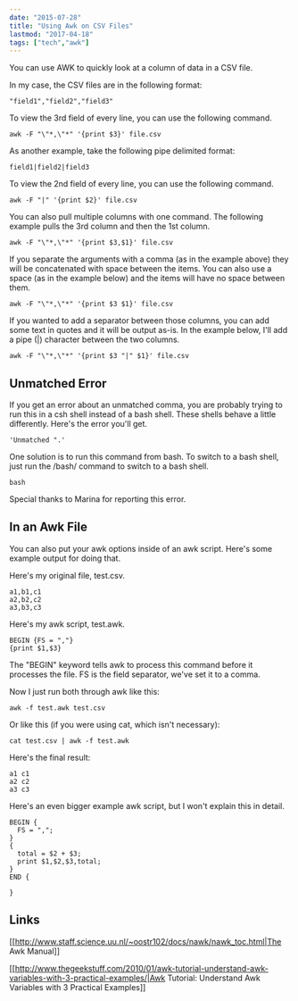 ```yaml
---
date: "2015-07-28"
title: "Using Awk on CSV Files"
lastmod: "2017-04-18"
tags: ["tech","awk"]
---
```


You can use AWK to quickly look at a column of data in a CSV file.

In my case, the CSV files are in the following format:

    "field1","field2","field3"

To view the 3rd field of every line, you can use the following command.

    awk -F "\"*,\"*" '{print $3}' file.csv

As another example, take the following pipe delimited format:

    field1|field2|field3

To view the 2nd field of every line, you can use the following command.

    awk -F "|" '{print $2}' file.csv

You can also pull multiple columns with one command.  The following example pulls the 3rd column and then the 1st column.

    awk -F "\"*,\"*" '{print $3,$1}' file.csv

If you separate the arguments with a comma (as in the example above) they will be concatenated with space between the items.  You can also use a space (as in the example below) and the items will have no space between them.

    awk -F "\"*,\"*" '{print $3 $1}' file.csv

If you wanted to add a separator between those columns, you can add some text in quotes and it will be output as-is.  In the example below, I'll add a pipe (|) character between the two columns.

    awk -F "\"*,\"*" '{print $3 "|" $1}' file.csv

## Unmatched Error

If you get an error about an unmatched comma, you are probably trying to run this in a csh shell instead of a bash shell. These shells behave a little differently. Here's the error you'll get.

    'Unmatched ".'

One solution is to run this command from bash. To switch to a bash shell, just run the /bash/ command to switch to a bash shell.

    bash

Special thanks to Marina for reporting this error.

## In an Awk File

You can also put your awk options inside of an awk script. Here's some example output for doing that.

Here's my original file, test.csv.

    a1,b1,c1
    a2,b2,c2
    a3,b3,c3

Here's my awk script, test.awk.

    BEGIN {FS = ","}
    {print $1,$3}

The "BEGIN" keyword tells awk to process this command before it processes the file.  FS is the field separator, we've set it to a comma.

Now I just run both through awk like this:

    awk -f test.awk test.csv

Or like this (if you were using cat, which isn't necessary):

    cat test.csv | awk -f test.awk

Here's the final result:

    a1 c1
    a2 c2
    a3 c3

Here's an even bigger example awk script, but I won't explain this in detail.

    BEGIN {
      FS = ",";
    }
    {
      total = $2 + $3;
      print $1,$2,$3,total;
    }
    END {

    }

## Links

[[http://www.staff.science.uu.nl/~oostr102/docs/nawk/nawk_toc.html|The Awk Manual]]

[[http://www.thegeekstuff.com/2010/01/awk-tutorial-understand-awk-variables-with-3-practical-examples/|Awk Tutorial: Understand Awk Variables with 3 Practical Examples]]
